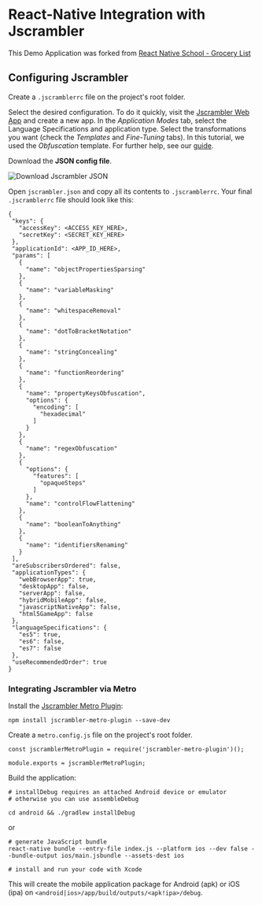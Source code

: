 # React-Native Integration with Jscrambler

This Demo Application was forked from [React Native School - Grocery List](https://github.com/ReactNativeSchool/react-native-grocery-list)

## Configuring Jscrambler

Create a `.jscramblerrc` file on the project's root folder.

Select the desired configuration. To do it quickly, visit the [Jscrambler Web App](https://app.jscrambler.com/dashboard) and create a new app. In the *Application Modes* tab, select the Language Specifications and application type. Select the transformations you want (check the *Templates* and *Fine-Tuning* tabs). In this tutorial, we used the *Obfuscation* template. For further help, see our [guide](https://blog.jscrambler.com/jscrambler-101-how-to-use-the-cli/).

Download the **JSON config file**.

![Download Jscrambler JSON](https://blog.jscrambler.com/content/images/2018/08/jscrambler-101-first-use-download-json.png)

Open `jscrambler.json` and copy all its contents to `.jscramblerrc`. Your final `.jscramblerrc` file should look like this: 

```
{
 "keys": {
   "accessKey": <ACCESS_KEY_HERE>,
   "secretKey": <SECRET_KEY_HERE>
 },
 "applicationId": <APP_ID_HERE>,
 "params": [
   {
     "name": "objectPropertiesSparsing"
   },
   {
     "name": "variableMasking"
   },
   {
     "name": "whitespaceRemoval"
   },
   {
     "name": "dotToBracketNotation"
   },
   {
     "name": "stringConcealing"
   },
   {
     "name": "functionReordering"
   },
   {
     "name": "propertyKeysObfuscation",
     "options": {
       "encoding": [
         "hexadecimal"
       ]
     }
   },
   {
     "name": "regexObfuscation"
   },
   {
     "options": {
       "features": [
         "opaqueSteps"
       ]
     },
     "name": "controlFlowFlattening"
   },
   {
     "name": "booleanToAnything"
   },
   {
     "name": "identifiersRenaming"
   }
 ],
 "areSubscribersOrdered": false,
 "applicationTypes": {
   "webBrowserApp": true,
   "desktopApp": false,
   "serverApp": false,
   "hybridMobileApp": false,
   "javascriptNativeApp": false,
   "html5GameApp": false
 },
 "languageSpecifications": {
   "es5": true,
   "es6": false,
   "es7": false
 },
 "useRecommendedOrder": true
}
```

### Integrating Jscrambler via Metro

Install the [Jscrambler Metro Plugin](https://github.com/jscrambler/jscrambler/tree/master/packages/jscrambler-metro-plugin):

```
npm install jscrambler-metro-plugin --save-dev
```

Create a `metro.config.js` file on the project's root folder.

```
const jscramblerMetroPlugin = require('jscrambler-metro-plugin')();

module.exports = jscramblerMetroPlugin;
```

Build the application:

```
# installDebug requires an attached Android device or emulator
# otherwise you can use assembleDebug

cd android && ./gradlew installDebug
```

or

```
# generate JavaScript bundle
react-native bundle --entry-file index.js --platform ios --dev false --bundle-output ios/main.jsbundle --assets-dest ios

# install and run your code with Xcode
```


This will create the mobile application package for Android (apk) or iOS (ipa) on `<android|ios>/app/build/outputs/<apk!ipa>/debug`.
